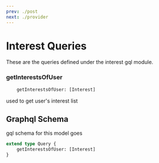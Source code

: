 ```yaml
---
prev: ./post
next: ./provider
---
```


# Interest Queries
These are the queries defined under the interest gql module.

### getInterestsOfUser
```graphql
    getInterestsOfUser: [Interest]
```
used to get user's interest list

## Graphql Schema
gql schema for this model goes 
```graphql
extend type Query {
    getInterestsOfUser: [Interest]
}
```
